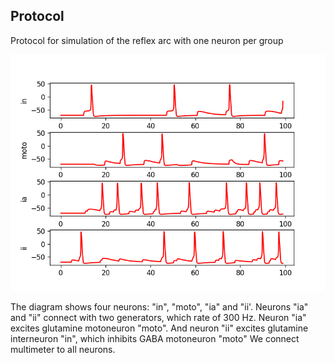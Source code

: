 ## Protocol

Protocol for simulation of the reflex arc with one neuron per group

![Figure](result.png)  

The diagram shows four neurons: "in", "moto", "ia" and "ii'. 
Neurons "ia" and "ii" connect with two generators, which rate of 300 Hz. Neuron "ia" excites glutamine motoneuron "moto".
And neuron "ii" excites glutamine interneuron "in", which inhibits GABA motoneuron "moto" We connect multimeter to all
neurons.
